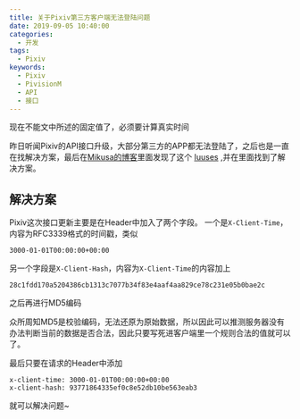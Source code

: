 ```yaml
---
title: 关于Pixiv第三方客户端无法登陆问题
date: 2019-09-05 10:40:00
categories: 
  - 开发
tags:
  - Pixiv
keywords: 
  - Pixiv
  - PivisionM
  - API
  - 接口
---
```


现在不能文中所述的固定值了，必须要计算真实时间

昨日听闻Pixiv的API接口升级，大部分第三方的APP都无法登陆了，之后也是一直在找解决方案，最后在[Mikusa的博客](https://www.himiku.com)里面发现了这个 [Iuuses](https://github.com/upbit/pixivpy/issues/83) ,并在里面找到了解决方案。

## 解决方案

Pixiv这次接口更新主要是在Header中加入了两个字段。
一个是`X-Client-Time`，内容为RFC3339格式的时间戳，类似

```
3000-01-01T00:00:00+00:00
```

另一个字段是`X-Client-Hash`，内容为`X-Client-Time`的内容加上

```
28c1fdd170a5204386cb1313c7077b34f83e4aaf4aa829ce78c231e05b0bae2c
```

之后再进行MD5编码

众所周知MD5是校验编码，无法还原为原始数据，所以因此可以推测服务器没有办法判断当前的数据是否合法，因此只要写死进客户端里一个规则合法的值就可以了。

最后只要在请求的Header中添加

```
x-client-time: 3000-01-01T00:00:00+00:00
x-client-hash: 93771864335ef0c8e52db10be563eab3
```

就可以解决问题~
